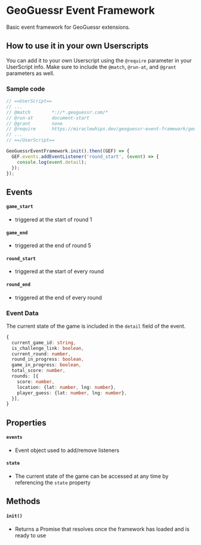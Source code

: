 # GeoGuessr Event Framework

Basic event framework for GeoGuessr extensions.

## How to use it in your own Userscripts

You can add it to your own Userscript using the `@require` parameter in your UserScript info. Make sure to include the `@match`, `@run-at`, and `@grant` parameters as well.

### Sample code

```javascript
// ==UserScript==
// ...
// @match        *://*.geoguessr.com/*
// @run-at       document-start
// @grant        none
// @require      https://miraclewhips.dev/geoguessr-event-framework/geoguessr-event-framework.min.js
// ...
// ==/UserScript==

GeoGuessrEventFramework.init().then((GEF) => {
  GEF.events.addEventListener('round_start', (event) => {
    console.log(event.detail);
  });
});
```

## Events

#### `game_start`
- triggered at the start of round 1

#### `game_end`
- triggered at the end of round 5

#### `round_start`
- triggered at the start of every round

#### `round_end`
- triggered at the end of every round

### Event Data

The current state of the game is included in the `detail` field of the event.
```typescript
{
  current_game_id: string,
  is_challenge_link: boolean,
  current_round: number,
  round_in_progress: boolean,
  game_in_progress: boolean,
  total_score: number,
  rounds: [{
    score: number,
    location: {lat: number, lng: number},
    player_guess: {lat: number, lng: number},
  }],
}
```

## Properties

#### `events`
- Event object used to add/remove listeners

#### `state`
- The current state of the game can be accessed at any time by referencing the `state` property

## Methods

#### `init()`
- Returns a Promise that resolves once the framework has loaded and is ready to use